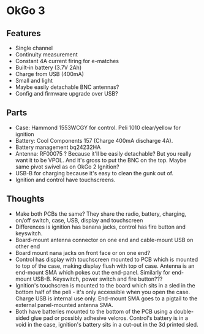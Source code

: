 # OkGo 3
## Features
* Single channel
* Continuity measurement
* Constant 4A current firing for e-matches
* Built-in battery (3.7V 2Ah)
* Charge from USB (400mA)
* Small and light
* Maybe easily detachable BNC antennas?
* Config and firmware upgrade over USB?

## Parts
* Case: Hammond 1553WCGY for control. Peli 1010 clear/yellow for ignition
* Battery: Cool Components 157 (Charge 400mA discharge 4A).
* Battery management bq24232HA
* Antenna: RF00075 ? Because it'll be easily detachable? But you really want it
  to be VPOL. And it's gross to put the BNC on the top.  Maybe same pivot
  swivel as on OkGo 2 Ignition?
* USB-B for charging because it's easy to clean the gunk out of.
* Ignition and control have touchscreens.

## Thoughts
* Make both PCBs the same? They share the radio, battery, charging,
  on/off switch, case, USB, display and touchscreen
* Differences is ignition has banana jacks, control has fire button and
  keyswitch.
* Board-mount antenna connector on one end and cable-mount USB on other end
* Board mount nana jacks on front face or on one end?
* Control has display with touchscreen mounted to PCB which is mounted to top
  of the case, making display flush with top of case.  Antenna is an end-mount
  SMA which pokes out the end-panel.  Similarly for end-mount USB-B.
  Keyswitch, power switch and fire button???
* Ignition's touchscren is mounted to the board which sits in a sled in the
  bottom half of the peli - it's only accessible when you open the case.
  Charge USB is internal use only.  End-mount SMA goes to a pigtail to the
  external panel-mounted antenna SMA.
* Both have batteries mounted to the bottom of the PCB using a double-sided
  glue pad or possibly adhesive velcros.  Control's battery is in a void in the
  case, ignition's battery sits in a cut-out in the 3d printed sled.
